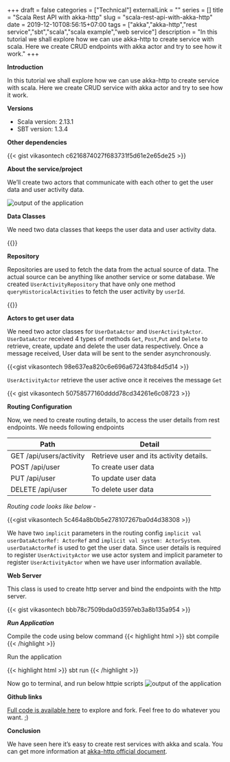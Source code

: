 +++ 
draft = false
categories = ["Technical"]
externalLink = ""
series = []
title = "Scala Rest API with akka-http"
slug = "scala-rest-api-with-akka-http"
date = 2019-12-10T08:56:15+07:00
tags = ["akka","akka-http","rest service","sbt","scala","scala example","web service"]
description = "In this tutorial we shall explore how we can use akka-http to create service with scala. Here we create CRUD endpoints with akka actor and try to see how it work."
+++

**Introduction**

In this tutorial we shall explore how we can use akka-http to create service with scala. Here we create CRUD service with akka actor and try to see how it work.


**Versions**

- Scala version: 2.13.1
- SBT version: 1.3.4

**Other dependencies**

{{< gist vikasontech c6216874027f683731f5d61e2e65de25 >}}

**About the service/project**

We’ll create two actors that communicate with each other to get the user data and user activity data.

![output of the application](/images/20191210/aboutService.png)

**Data Classes**

We need two data classes that keeps the user data and user activity data.

{{<gist vikasontech dc9497796aa9855cf8fe089a810894e8 >}}

**Repository**

Repositories are used to fetch the data from the actual source of data. The actual source can be anything like another service or some database. We created `UserActivityRepository` that have only one method `queryHistoricalActivities` to fetch the user activity by `userId`.


{{<gist vikasontech fb883120dd64646f88f04561b9c7e10b >}}

**Actors to get user data**

We need two actor classes for `UserDataActor` and `UserActivityActor`. `UserDataActor` received 4 types of methods `Get`, `Post`,`Put` and `Delete` to retrieve, create, update and delete the user data respectively.  Once a message received, User data will be sent to the sender asynchronously.

{{<gist vikasontech 98e637ea820c6e696a67243fb84d5d14 >}}

`UserActivityActor` retrieve the user active once it receives the message `Get`


{{< gist vikasontech 50758577160dddd78cd34261e6c08723 >}}

**Routing Configuration**

Now, we need to create routing details, to access the user details from rest endpoints. We needs following endpoints

| Path                    | Detail                                  |
|-------------------------|-----------------------------------------|
| GET /api/users/activity | Retrieve user and its activity details. | 
| POST /api/user          | To create user data                     |
| PUT /api/user           | To update user data                     |
| DELETE /api/user        | To delete user data                     |

*Routing code looks like below -*

{{<gist vikasontech 5c464a8b0b5e278107267ba0d4d38308 >}}

We have two `implicit` parameters in the routing config `implicit val userDataActorRef: ActorRef` and `implicit val system: ActorSystem`. `userDataActorRef` is used to get the user data. Since user details is required to register `UserActivityActor` we use actor system and implicit parameter to register `UserActivityActor` when we have user information available.


**Web Server**

This class is used to create http server and bind the endpoints with the http server.

{{< gist vikasontech bbb78c7509bda0d3597eb3a8b135a954 >}}

***Run Application***

Compile the code using below command
{{< highlight html >}}
sbt compile
{{< /highlight >}}

Run the application

{{< highlight html >}}
sbt run 
{{< /highlight >}}

Now go to terminal, and run below httpie scripts
![output of the application](/images/20191210/output.png)

**Github links**

[Full code is available here](http://bit.ly/2rzPmYH) to explore and fork. Feel free to do whatever you want. ;)

**Conclusion**

We have seen here it’s easy to create rest services with akka and scala. You can get more information at
[akka-http official document](https://doc.akka.io/docs/akka-http/current/introduction.html/).

